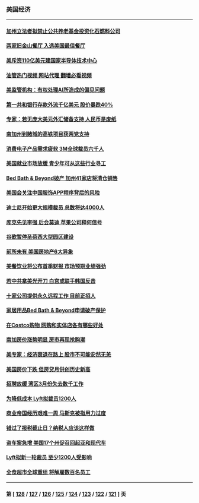 ### 美国经济
---
#### [加州立法者拟禁止公共养老基金投资化石燃料公司](../../pages/ncid1078158/n13981932.md?04270845) 
#### [两家旧金山餐厅 入选美国最佳餐厅](../../pages/ncid1078158/n13981920.md?04270845) 
#### [美斥资110亿美元建国家半导体技术中心](../../pages/ncid1078158/n13981816.md?04270845) 
#### [油管热门视频 网站代理 翻墙必看视频](http://138.2.39.72:81/youtube.html?epic-marker?04270845)
#### [美监管机构：有权处理AI所造成的偏见问题](../../pages/ncid1078158/n13981630.md?04270845) 
#### [第一共和银行存款外流千亿美元 股价暴跌40%](../../pages/ncid1078158/n13981596.md?04270845) 
#### [专家：若无庞大美元外汇储备支持 人民币是废纸](../../pages/ncid1078158/n13981559.md?04270845) 
#### [南加州到赌城的高铁项目获两党支持](../../pages/ncid1078158/n13981595.md?04270845) 
#### [消费电子产品需求疲软 3M全球裁员六千人](../../pages/ncid1078158/n13981561.md?04270845) 
#### [美国就业市场放缓 青少年可从这些行业寻工](../../pages/ncid1078158/n13981001.md?04270845) 
#### [Bed Bath & Beyond破产 加州41家店将清仓销售](../../pages/ncid1078158/n13980938.md?04270845) 
#### [美国会关注中国服饰APP程序背后的风险](../../pages/ncid1078158/n13980854.md?04270845) 
#### [迪士尼开始更大规模裁员 总数将达4000人](../../pages/ncid1078158/n13980763.md?04270845) 
#### [库克先见李强 后会莫迪 苹果公司释何信号](../../pages/ncid1078158/n13979826.md?04270845) 
#### [谷歌暂停圣荷西大型园区建设](../../pages/ncid1078158/n13980299.md?04270845) 
#### [前所未有 美国房地产6大异象](../../pages/ncid1078158/n13980207.md?04270845) 
#### [美餐饮业将公布首季财报 市场预期业绩强劲](../../pages/ncid1078158/n13979895.md?04270845) 
#### [若中共拿美光开刀 白宫或联手韩国反击](../../pages/ncid1078158/n13979985.md?04270845) 
#### [十家公司提供永久远程工作 目前正招人](../../pages/ncid1078158/n13979911.md?04270845) 
#### [家居用品Bed Bath & Beyond申请破产保护](../../pages/ncid1078158/n13979771.md?04270845) 
#### [在Costco购物 网购和实体店各有哪些好处](../../pages/ncid1078158/n13976979.md?04270845) 
#### [南加房价涨势明显 房市再现抢购潮](../../pages/ncid1078158/n13979402.md?04270845) 
#### [美专家：经济衰退在路上 股市不可能安然无恙](../../pages/ncid1078158/n13979325.md?04270845) 
#### [美国房价下跌 但房贷月供创历史新高](../../pages/ncid1078158/n13979281.md?04270845) 
#### [招聘放缓 湾区3月份失去数千工作](../../pages/ncid1078158/n13978906.md?04270845) 
#### [为降低成本 Lyft拟裁员1200人](../../pages/ncid1078158/n13978868.md?04270845) 
#### [商业帝国经历艰难一周 马斯克被指用力过度](../../pages/ncid1078158/n13978598.md?04270845) 
#### [错过了报税截止日？纳税人应该这样做](../../pages/ncid1078158/n13978772.md?04270845) 
#### [盗车案急增 美国17个州促召回起亚和现代车](../../pages/ncid1078158/n13978597.md?04270845) 
#### [Lyft拟新一轮裁员 至少1200人受影响](../../pages/ncid1078158/n13978557.md?04270845) 
#### [全食超市全球重组 将解雇数百名员工](../../pages/ncid1078158/n13978530.md?04270845) 

---
#### 第 [ [128](./128.md?04270845) / [127](./127.md?04270845) / [126](./126.md?04270845) / [125](./125.md?04270845) / [124](./124.md?04270845) / [123](./123.md?04270845) / [122](./122.md?04270845) / [121](./121.md?04270845) ] 页
